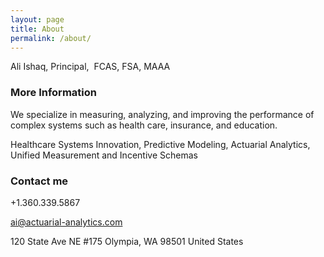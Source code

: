 ```yaml
---
layout: page
title: About
permalink: /about/
---
```


Ali Ishaq, Principal,  FCAS, FSA, MAAA

### More Information

We specialize in measuring, analyzing, and improving the performance of complex systems such as health care, insurance, and education.

Healthcare Systems Innovation, Predictive Modeling, Actuarial Analytics, Unified Measurement and Incentive Schemas
### Contact me

+1.360.339.5867

[ai@actuarial-analytics.com](mailto:ai@actuarial-analytics.com)

120 State Ave NE #175 Olympia, WA 98501 United States
